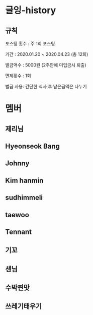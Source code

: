 # 글잉-history



## 규칙
포스팅 횟수 : 주 1회 포스팅

기간 : 2020.01.20 ~ 2020.04.23 (총 12회)

벌금액수 : 5000원 (2주안에 미입금시 퇴출)

면제횟수 : 1회

벌금 사용: 간단한 식사 후 남은금액은 나누기


# 멤버

## 제리님

## Hyeonseok Bang

## Johnny

## Kim hanmin

## sudhimmeli

## taewoo

## Tennant

## 기꼬

## 샌님

## 수박찐맛

## 쓰레기태우기

